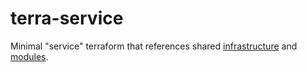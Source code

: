 # terra-service
Minimal "service" terraform that references shared [infrastructure](https://github.com/codeasone/terra-infrastructure) and [modules](https://github.com/codeasone/terra-modules).
